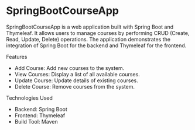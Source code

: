 # SpringBootCourseApp

SpringBootCourseApp is a web application built with Spring Boot and Thymeleaf. It allows users to manage courses by performing CRUD (Create, Read, Update, Delete) operations. The application demonstrates the integration of Spring Boot for the backend and Thymeleaf for the frontend.

Features
- Add Course: Add new courses to the system.
- View Courses: Display a list of all available courses.
- Update Course: Update details of existing courses.
- Delete Course: Remove courses from the system.

Technologies Used
- Backend: Spring Boot
- Frontend: Thymeleaf
- Build Tool: Maven
